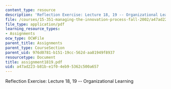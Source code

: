 ```yaml
---
content_type: resource
description: 'Reflection Exercise: Lecture 18, 19 -- Organizational Learning'
file: /courses/15-351-managing-the-innovation-process-fall-2002/a47ad223b81be1f04eb95362c500a657_assignment1819.pdf
file_type: application/pdf
learning_resource_types:
- Assignments
ocw_type: OCWFile
parent_title: Assignments
parent_type: CourseSection
parent_uid: 976d0781-b151-19cc-562d-aa81949f8937
resourcetype: Document
title: assignment1819.pdf
uid: a47ad223-b81b-e1f0-4eb9-5362c500a657
---
```

Reflection Exercise: Lecture 18, 19 -- Organizational Learning

